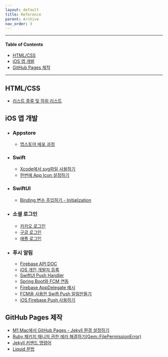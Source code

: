 ```yaml
---
layout: default
title: Reference
parent: Archive
nav_order: 3
---
```


---
#### Table of Contents
- [HTML/CSS](#htmlcss)
- [iOS 앱 개발](#ios-앱-개발)
- [GitHub Pages 제작](#github-pages-제작)

---
## HTML/CSS
- [리스트 종류 및 하위 리스트](http://lecturewebprogramming.blogspot.com/2012/09/html_30.html)

## iOS 앱 개발
- ### Appstore
  - [앱스토어 배포 과정](https://velog.io/@heyksw/iOS-%EC%95%B1%EC%8A%A4%ED%86%A0%EC%96%B4-%EB%B0%B0%ED%8F%AC%EA%B3%BC%EC%A0%95)
- ### Swift
  - [Xcode에서 svg파일 사용하기](https://dinopia.tistory.com/6)
  - [한번에 App Icon 설정하기](https://baechukim.tistory.com/5)
- ### SwiftUI
  - [Binding 변수 주입하기 - Initialization](http://minsone.github.io/swiftui/swiftui-binding-initialize)
- ### 소셜 로그인
  - [카카오 로그인](https://developers.kakao.com/docs/latest/ko/kakaologin/ios)
  - [구글 로그인](https://firebase.google.com/docs/auth/ios/google-signin)
  - [애플 로그인](https://blog.xmartlabs.com/blog/sign-in-with-apple-with-swiftui/)
- ### 푸시 알림
  - [Firebase API DOC](https://firebase.google.com/docs/cloud-messaging/ios/receive?hl=ko)
  - [iOS 개인 개발자 등록](https://nebori.tistory.com/9)
  - [SwiftUI Push Handler](https://gist.github.com/prafullakumar/17b169885bb8defdd24bf9a7cdd84188#file-handlepushswiftui-swift)
  - [Spring Boot와 FCM 연동](https://kimseungjae.tistory.com/5)
  - [Firebase AppDelegate 예시](https://github.com/firebase/quickstart-ios/blob/master/messaging/MessagingExampleSwift/AppDelegate.swift)
  - [FCM을 사용한 Swift Push 알림만들기](https://m.blog.naver.com/PostView.nhn?blogId=whdals0&logNo=221117010124&proxyReferer=https:%2F%2Fwww.google.com%2F)
  - [iOS Firebase Push 사용하기](https://nicgoon.tistory.com/213)


## GitHub Pages 제작
- [M1 Mac에서 GitHub Pages - Jekyll 환경 설정하기](https://danaing.github.io/etc/2022/03/14/M1-mac-jekyll-setting.html)
- [Ruby 패키지 매니저 권한 에러 해결하기(Gem::FilePermissionError)](https://madplay.github.io/post/file-permission-error-while-executing-gem)
- [Jekyll 커맨드 명령어](https://jekyllrb.com/docs/usage/)
- [Liquid 문법](https://shopify.github.io/liquid/tags/control-flow/)